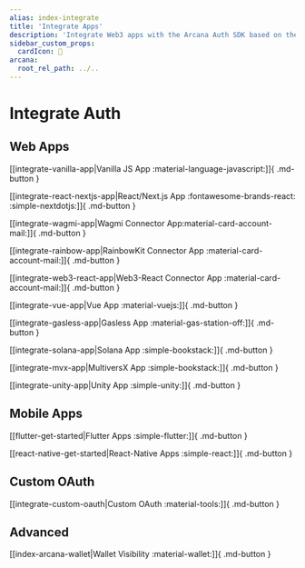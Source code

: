 ```yaml
---
alias: index-integrate
title: 'Integrate Apps'
description: 'Integrate Web3 apps with the Arcana Auth SDK based on the app type.'
sidebar_custom_props:
  cardIcon: 🏁
arcana:
  root_rel_path: ../..
---
```


# Integrate Auth

## Web Apps

[[integrate-vanilla-app|Vanilla JS App :material-language-javascript:]]{ .md-button }

[[integrate-react-nextjs-app|React/Next.js App :fontawesome-brands-react: :simple-nextdotjs:]]{ .md-button } 

[[integrate-wagmi-app|Wagmi Connector App:material-card-account-mail:]]{ .md-button } 

[[integrate-rainbow-app|RainbowKit Connector App :material-card-account-mail:]]{ .md-button }

[[integrate-web3-react-app|Web3-React Connector App :material-card-account-mail:]]{ .md-button }

[[integrate-vue-app|Vue App :material-vuejs:]]{ .md-button }

[[integrate-gasless-app|Gasless App :material-gas-station-off:]]{ .md-button }

[[integrate-solana-app|Solana App :simple-bookstack:]]{ .md-button }

[[integrate-mvx-app|MultiversX App :simple-bookstack:]]{ .md-button }

[[integrate-unity-app|Unity App :simple-unity:]]{ .md-button }

## Mobile Apps

[[flutter-get-started|Flutter Apps :simple-flutter:]]{ .md-button }

[[react-native-get-started|React-Native Apps :simple-react:]]{ .md-button }

## Custom OAuth

[[integrate-custom-oauth|Custom OAuth :material-tools:]]{ .md-button }

## Advanced

[[index-arcana-wallet|Wallet Visibility :material-wallet:]]{ .md-button }